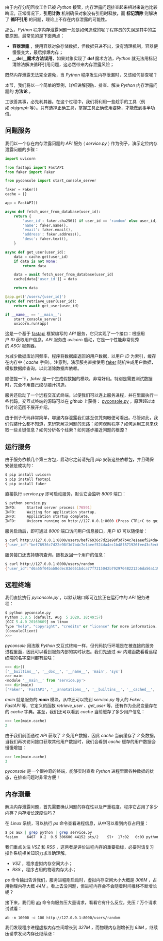 由于内存分配回收工作已被 _Python_ 接管，内存泄露问题排查起来相对来说也比较晦涩。正常情况下，**引用计数** 机制确保对象没有引用时释放，而 **标记清除** 则解决了 **循环引用** 的问题，理论上不存在内存泄露的可能性。

那么，_Python_ 程序内存泄露问题一般是如何造成的呢？程序员的失误是其中的主要原因，最常见的是下面两点：

-   **容器泄露** ，使用容器对象存储数据，但数据只进不出，没有清理机制，容器便慢慢变大，最后撑爆内存；
-   **__del__魔术方法误用**，如果对象实现了 ___del___ 魔术方法，_Python_ 就无法用标记清除法解决循环引用问题，这必然带来内存泄露风险；

既然内存泄露无法完全避免，当 _Python_ 程序发生内存泄漏时，又该如何排查呢？

本节，我们将以一个简单的案例，详细讲解预防、排查、解决 _Python_ 内存泄露问题的 **方法论** 。

工欲善其事，必先利其器。在这个过程中，我们将利用一些趁手的工具（例如 _objgraph_ 等）。只有选择正确工具，掌握工具正确使用姿势，才能做到事半功倍。

## 问题服务

我们以一个存在内存泄露问题的 _API_ 服务 ( _service.py_ ) 作为例子，演示定位内存泄露问题的步骤：

```python
import uvicorn

from fastapi import FastAPI
from faker import Faker

from pyconsole import start_console_server

faker = Faker()
cache = {}

app = FastAPI()

async def fetch_user_from_database(user_id):
    return {
        'user_id': faker.sha256() if user_id == 'random' else user_id,
        'name': faker.name(),
        'email': faker.email(),
        'address': faker.address(),
        'desc': faker.text(),
    }

async def get_user(user_id):
    data = cache.get(user_id)
    if data is not None:
        return data

    data = await fetch_user_from_database(user_id)
    cache[data['user_id']] = data

    return data

@app.get('/users/{user_id}')
async def retrieve_user(user_id):
    return await get_user(user_id)

if __name__ == '__main__':
    start_console_server()
    uvicorn.run(app)
```

这是一个基于 [fastapi](https://python.fasionchan.com/zh_CN/latest/advanced/restful/fastapi/index.html) 框架编写的 _API_ 服务，它只实现了一个接口：根据用户 _ID_ 获取用户信息。_API_ 服务由 _uvicorn_ 启动，它是一个性能非常优秀的 _ASGI_ 服务器。

为减少数据库访问频率，程序将数据库返回的用户数据，以用户 _ID_ 为索引，缓存在内存中 ( _cache_ 字典)。注意到，演示服务直接使用 [faker](https://python.fasionchan.com/zh_CN/latest/libs/faker.html) 随机生成用户数据，模拟数据库查询，以此消除数据库依赖。

顺便提一下，_faker_ 是一个生成假数据的模块，非常好用。特别是需要测试数据时，完全不用自己绞尽脑汁拼造。

服务还启动了一个远程交互式终端，以便我们可以连上服务进程，并在里面执行一些代码。交互式终端的源码可以在 _github_ 上获得： [pyconsole.py](https://gist.github.com/fasionchan/e3087acd6e61e38ad25af27228a8406e) ，原理超过本节讨论范围不展开介绍。

由于例子代码非常简单，哪里内存泄露我们甚至仅凭肉眼便可看出。尽管如此，我们假装什么都不知道，来研究解决问题的思路：如何观察程序？如何运用工具来获取一些关键信息？如何分析各个线索？如何逐步接近问题的根源？

## 运行服务

由于服务依赖几个第三方包，启动它之前请先用 _pip_ 安装这些依赖包，并且确保安装是成功的：

```bash
$ pip install uvicorn
$ pip install fastapi
$ pip install faker
```

直接执行 _service.py_ 即可启动服务，默认它会监听 _8000_ 端口：

```bash
$ python service.py
INFO:     Started server process [76591]
INFO:     Waiting for application startup.
INFO:     Application startup complete.
INFO:     Uvicorn running on http://127.0.0.1:8000 (Press CTRL+C to quit)
```

服务启动后，即可通过 _8000_ 端口访问用户信息接口，用户 _ID_ 可以随便给：

```bash
$ curl http://127.0.0.1:8000/users/bef76936c7d22e98f3d7b4c7e1aeef524da4ec1b48f871926fee43c5ec071a2d
{"user_id":"bef76936c7d22e98f3d7b4c7e1aeef524da4ec1b48f871926fee43c5ec071a2d","name":"Patricia Johnson","email":"epatton@yahoo.com","address":"837 Jacobs Field\nGregorybury, ND 81050","desc":"Third choice air together expect account war. Seven dog safe significant. Expect exist wrong finish window there raise. Third blue and cover."}
```

服务接口还支持随机查询，随机返回一个用户的信息：

```bash
$ curl http://127.0.0.1:8000/users/random
{"user_id":"d6a55f04bab8ddec83d651bdca77f7215042b792970482213b6da56a119f18a8","name":"Evan Carter","email":"andrea79@garcia.com","address":"109 Miller Lights Apt. 843\nPort Jamie, IN 97570","desc":"Resource green allow him. Build store enough effect alone. Everybody right remember public coach book not.\nConference respond trip girl."}
```

## 远程终端

我们直接执行 _pyconsole.py_ ，以默认端口即可连接正在运行中的 _API_ 服务进程：

```python
$ python pyconsole.py
Python 3.8.5 (default, Aug  5 2020, 18:49:57)
[GCC 5.4.0 20160609] on linux
Type "help", "copyright", "credits" or "license" for more information.
(ConsoleClient)
>>>
```

_pyconsole_ 用法跟 _Python_ 交互式终端一样，但代码执行环境是在被连接的服务进程里面，因此可以看到服务内部的实时状态。我们先通过 _dir_ 内建函数看看远程终端的名字空间都有些啥：

```python
>>> dir()
['__builtins__', '__doc__', '__name__', 'main', 'sys']
>>> main
<module '__main__' from 'service.py'>
>>> dir(main)
['Faker', 'FastAPI', '__annotations__', '__builtins__', '__cached__', '__doc__', '__file__', '__loader__', '__name__', '__package__', '__spec__', 'app', 'cache', 'faker', 'fetch_user_from_database', 'get_user', 'retrieve_user', 'start_console_server', 'uvicorn']
```

_main_ 就是服务的 ___main___ 模块，从中还可以找到 _service.py_ 导入的 _Faker_ 、_FastAPI_ 等，它定义的函数 _retrieve_user_ 、_get_user_ 等，还有作为全局变量存在的 _cache_ 字典。甚至，我们还可以看到 _cache_ 当前缓存了多少用户信息：

```python
>>> len(main.cache)
2
```

由于我们前面通过 _API_ 获取了 _2_ 条用户数据，因此 _cache_ 当前缓存了 _2_ 条数据。当我们再次访问接口获取其他用户数据时，我们会看到 _cache_ 缓存的用户数据会慢慢增加：

```python
>>> len(main.cache)
3
```

_pyconsole_ 是一个很神奇的终端，能够实时查看 _Python_ 进程里面各种数据的状态，在排查问题时非常方便！

## 内存测量

解决内存泄露问题，首先需要确认问题的存在性以及严重程度。程序它占用了多少内存？内存增长速度快吗？

在 _Linux_ 系统，可以执行 _ps_ 命令查看进程信息，从中可以看到内存占用量：

```bash
$ ps aux | grep python | grep service.py
fasion    6467  0.2  0.5 306600 44152 pts/2    Sl+  17:02   0:03 python service.py
```

我们重点关注 _VSZ_ 和 _RSS_ ，这两者是评价进程内存的重要指标，必要时请复习操作系统相关知识力求准确理解。

-   _VSZ_ ，程序虚拟内存空间大小；
-   _RSS_ ，程序占用的物理内存大小；

_ps_ 命令输出告诉我们，服务进程刚启动时，虚拟内存空间大小大概是 _306M_ ，占用物理内存大概 _44M_ 。看上去没问题，但进程内存会不会随着时间推移不断增长呢？

接下来，我们用 [ab](https://network.fasionchan.com/zh_CN/latest/performance/web-pressure-test.html) 命令向服务压大量请求，看看它有什么反应。先压 _1_ 万个请求试试看：

```
ab -n 10000 -c 100 http://127.0.0.1:8000/users/random
```

我们发现程序进程虚拟内存空间增长到 _327M_ ，而物理内存则增长到 _63M_ ，继续压请求发现内存还继续涨：